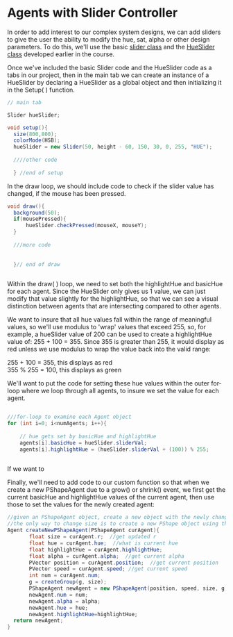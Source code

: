 # Agents with Slider Controller

In order to add interest to our complex system designs, we can add sliders to give the user the ability to modify the hue, sat, alpha or other design parameters.  To do this, we'll use the basic [slider class](https://kdoore.gitbooks.io/cs1335/content/slider_controller.html#slider-base-class) and the [HueSlider class](https://kdoore.gitbooks.io/cs1335/content/slider_controller.html#hueslider-child-class) developed earlier in the course.


Once we've included the basic Slider code and the HueSlider code as a tabs in our project, then in the main tab we can create an instance of a HueSlider by declaring a HueSlider as a global object and then initializing it in the Setup( ) function.


```java
// main tab

Slider hueSlider;

void setup(){
  size(800,800);
  colorMode(HSB);
  hueSlider = new Slider(50, height - 60, 150, 30, 0, 255, "HUE");
  
  ////other code
  
  } //end of setup
```  


In the draw loop, we should include code to check if the slider value has changed, if the mouse has been pressed.


```java
void draw(){
  background(50);
  if(mousePressed){
      hueSlider.checkPressed(mouseX, mouseY);
  }
  
  ///more code
  
  
  }// end of draw
  
```

Within the draw( ) loop, we need to set both the highlightHue and basicHue for each agent.  Since the HueSlider only gives us 1 value, we can just modify that value slightly for the highlightHue, so that we can see a visual  distinction between agents that are intersecting compared to other agents.

We want to insure that all hue values fall within the range of meaningful values, so we'll use modulus to 'wrap' values that exceed 255, so, for example, a hueSlider value of 200 can be used to create a highlightHue value of: 255 + 100 = 355.  Since 355 is greater than 255, it would display as red unless we use modulus to wrap the value back into the valid range:

255 + 100 = 355, this displays as red    
355 % 255 = 100, this displays as green

We'll want to put the code for setting these hue values within the outer for-loop where we loop through all agents, to insure we set the value for each agent.

```java

///for-loop to examine each Agent object
for (int i=0; i<numAgents; i++){
     
    // hue gets set by basicHue and highlightHue
    agents[i].basicHue = hueSlider.sliderVal;
    agents[i].highlightHue = (hueSlider.sliderVal + (100)) % 255; 
 
```
If we want to 

Finally, we'll need to add code to our custom function so that when we create a new PShapeAgent due to a grow() or shrink() event, we first get the current basicHue and highlightHue values of the current agent, then use those to set the values for the newly created agent: 

```java
//given an PShapeAgent object, create a new object with the newly changed value of r,
//the only way to change size is to create a new PShape object using the updated value of r
Agent createNewPShapeAgent(PShapeAgent curAgent){
       float size = curAgent.r;  //get updated r
       float hue = curAgent.hue;  //what is current hue
       float highlightHue = curAgent.highlightHue;
       float alpha = curAgent.alpha;  //get current alpha
       PVector position = curAgent.position;  //get current position
       PVector speed = curAgent.speed; //get current speed
       int num = curAgent.num;
       g = createGroup(g, size);
       PShapeAgent newAgent = new PShapeAgent(position, speed, size, g);
       newAgent.num = num;
       newAgent.alpha = alpha;
       newAgent.hue = hue;
       newAgent.highlightHue=highlightHue;
  return newAgent; 
}



```